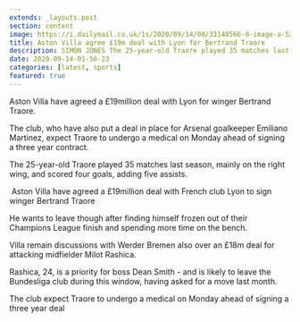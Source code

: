 ```yaml
---
extends: _layouts.post
section: content
image: https://i.dailymail.co.uk/1s/2020/09/14/00/33140566-0-image-a-52_1600041206453.jpg 
title: Aston Villa agree £19m deal with Lyon for Bertrand Traore 
description: SIMON JONES The 25-year-old Traore played 35 matches last season, mainly on the right wing, and scored four goals, adding five assists. He wants to leave after finding himself frozen out. 
date: 2020-09-14-01-56-23 
categories: [latest, sports] 
featured: true 
--- 
```

Aston Villa have agreed a £19million deal with Lyon for winger Bertrand Traore. 

The club, who have also put a deal in place for Arsenal goalkeeper Emiliano Martinez, expect Traore to undergo a medical on Monday ahead of signing a three year contract. 

The 25-year-old Traore played 35 matches last season, mainly on the right wing, and scored four goals, adding five assists. 

 Aston Villa have agreed a £19million deal with French club Lyon to sign winger Bertrand Traore

He wants to leave though after finding himself frozen out of their Champions League finish and spending more time on the bench. 

Villa remain discussions with Werder Bremen also over an £18m deal for attacking midfielder Milot Rashica.

Rashica, 24, is a priority for boss Dean Smith - and is likely to leave the Bundesliga club during this window, having asked for a move last month.  

The club expect Traore to undergo a medical on Monday ahead of signing a three year deal

